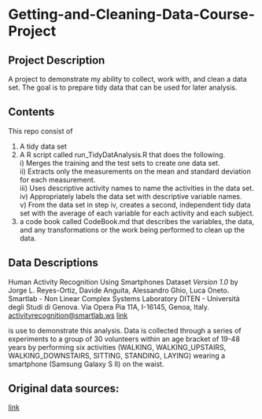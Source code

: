 # Getting-and-Cleaning-Data-Course-Project
## Project Description
A project to demonstrate my ability to collect, work with, and clean a data set.
The goal is to prepare tidy data that can be used for later analysis. 

## Contents
This repo consist of 
  1. A tidy data set
  2. A R script called run_TidyDatAnalysis.R that does the following.  
      i) Merges the training and the test sets to create one data set.  
      ii) Extracts only the measurements on the mean and standard deviation for each measurement.  
     iii) Uses descriptive activity names to name the activities in the data set.  
     iv) Appropriately labels the data set with descriptive variable names.  
     v) From the data set in step iv, creates a second, independent tidy data set with the average of each variable for each activity and each subject.
  3. a code book called CodeBook.md that describes the variables, the data, and any transformations or the work being performed to clean up the data. 

## Data Descriptions
Human Activity Recognition Using Smartphones Dataset *Version 1.0* by 
Jorge L. Reyes-Ortiz, Davide Anguita, Alessandro Ghio, Luca Oneto.
Smartlab - Non Linear Complex Systems Laboratory
DITEN - Università degli Studi di Genova.
Via Opera Pia 11A, I-16145, Genoa, Italy.
activityrecognition@smartlab.ws
[link](www.smartlab.ws)

is use to demonstrate this analysis. Data is collected through a series of experiments to a group of 30 volunteers within an age bracket of 19-48 years by performing six activities (WALKING, WALKING_UPSTAIRS, WALKING_DOWNSTAIRS, SITTING, STANDING, LAYING) wearing a smartphone (Samsung Galaxy S II) on the waist.

## Original data sources:
[link](http://archive.ics.uci.edu/ml/datasets/Human+Activity+Recognition+Using+Smartphones#)
